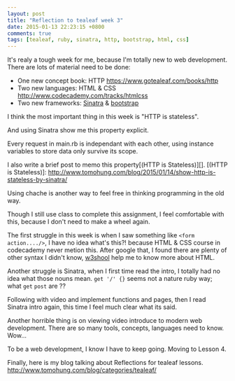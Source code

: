 ```yaml
---
layout: post
title: "Reflection to tealeaf week 3"
date: 2015-01-13 22:23:15 +0800
comments: true
tags: [tealeaf, ruby, sinatra, http, bootstrap, html, css]
---
```


It's realy a tough week for me, because I'm totally new to web development.
There are lots of material need to be done:

- One new concept book: HTTP https://www.gotealeaf.com/books/http
- Two new languages: HTML & CSS http://www.codecademy.com/tracks/htmlcss
- Two new frameworks: [Sinatra][] & [bootstrap][]

[Sinatra]: http://www.sinatrarb.com/intro.html
[bootstrap]: http://getbootstrap.com/

I think the most important thing in this week is "HTTP is stateless".

And using Sinatra show me this property explicit.

Every request in main.rb is independant with each other, using instance variables to store data only survive its scope.

I also write a brief post to memo this property[(HTTP is Stateless)][].
[(HTTP is Stateless)]: http://www.tomohung.com/blog/2015/01/14/show-http-is-stateless-by-sinatra/


Using chache is another way to feel free in thinking programming in the old way.

Though I still use class to complete this assignment, I feel comfortable with this, because I don't need to make a wheel again.

The first struggle in this week is when I saw something like `<form action..../>`, I have no idea what's this?! because HTML & CSS course in codecademy never metion this. After google that, I found there are plenty of other syntax I didn't know, [w3shool][] help me to know more about HTML.

[w3shool]: http://www.w3schools.com/html/html5_intro.asp


Another struggle is Sinatra, when I first time read the intro, I totally had no idea what those nouns mean. `get '/' {}` seems not a nature ruby way; what `get` `post` are ??

Following with video and implement functions and pages, then I read Sinatra intro again, this time I feel much clear what its said.

Another horrible thing is on viewing video introduce to modern web development. There are so many tools, concepts, languages need to know. Wow...

To be a web development, I know I have to keep going. 
Moving to Lesson 4.

Finally, here is my blog talking about Reflections for tealeaf lessons.
http://www.tomohung.com/blog/categories/tealeaf/
